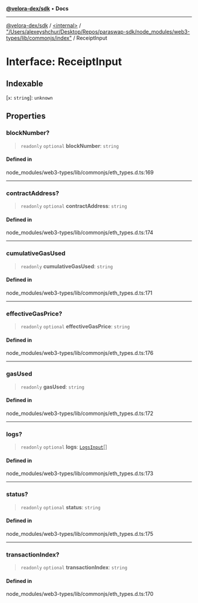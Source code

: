 [**@velora-dex/sdk**](../../../../README.md) • **Docs**

***

[@velora-dex/sdk](../../../../globals.md) / [\<internal\>](../../../README.md) / ["/Users/alexeyshchur/Desktop/Repos/paraswap-sdk/node\_modules/web3-types/lib/commonjs/index"](../README.md) / ReceiptInput

# Interface: ReceiptInput

## Indexable

 \[`x`: `string`\]: `unknown`

## Properties

### blockNumber?

> `readonly` `optional` **blockNumber**: `string`

#### Defined in

node\_modules/web3-types/lib/commonjs/eth\_types.d.ts:169

***

### contractAddress?

> `readonly` `optional` **contractAddress**: `string`

#### Defined in

node\_modules/web3-types/lib/commonjs/eth\_types.d.ts:174

***

### cumulativeGasUsed

> `readonly` **cumulativeGasUsed**: `string`

#### Defined in

node\_modules/web3-types/lib/commonjs/eth\_types.d.ts:171

***

### effectiveGasPrice?

> `readonly` `optional` **effectiveGasPrice**: `string`

#### Defined in

node\_modules/web3-types/lib/commonjs/eth\_types.d.ts:176

***

### gasUsed

> `readonly` **gasUsed**: `string`

#### Defined in

node\_modules/web3-types/lib/commonjs/eth\_types.d.ts:172

***

### logs?

> `readonly` `optional` **logs**: [`LogsInput`](LogsInput.md)[]

#### Defined in

node\_modules/web3-types/lib/commonjs/eth\_types.d.ts:173

***

### status?

> `readonly` `optional` **status**: `string`

#### Defined in

node\_modules/web3-types/lib/commonjs/eth\_types.d.ts:175

***

### transactionIndex?

> `readonly` `optional` **transactionIndex**: `string`

#### Defined in

node\_modules/web3-types/lib/commonjs/eth\_types.d.ts:170
